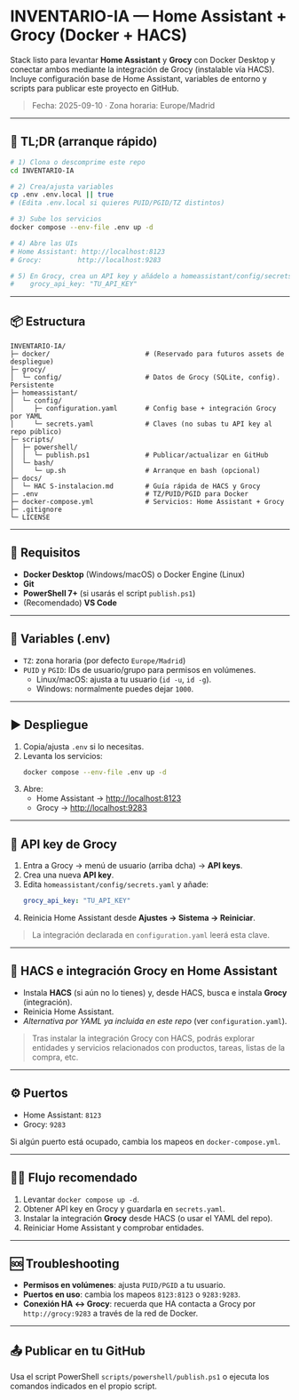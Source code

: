 # INVENTARIO-IA — Home Assistant + Grocy (Docker + HACS)

Stack listo para levantar **Home Assistant** y **Grocy** con Docker Desktop y conectar ambos mediante la integración de Grocy (instalable vía HACS).  
Incluye configuración base de Home Assistant, variables de entorno y scripts para publicar este proyecto en GitHub.

> Fecha: 2025-09-10 · Zona horaria: Europe/Madrid

---

## 🚀 TL;DR (arranque rápido)

```bash
# 1) Clona o descomprime este repo
cd INVENTARIO-IA

# 2) Crea/ajusta variables
cp .env .env.local || true
# (Edita .env.local si quieres PUID/PGID/TZ distintos)

# 3) Sube los servicios
docker compose --env-file .env up -d

# 4) Abre las UIs
# Home Assistant: http://localhost:8123
# Grocy:         http://localhost:9283

# 5) En Grocy, crea un API key y añádelo a homeassistant/config/secrets.yaml
#    grocy_api_key: "TU_API_KEY"
```

---

## 📦 Estructura

```text
INVENTARIO-IA/
├─ docker/                        # (Reservado para futuros assets de despliegue)
├─ grocy/
│  └─ config/                     # Datos de Grocy (SQLite, config). Persistente
├─ homeassistant/
│  └─ config/
│     ├─ configuration.yaml       # Config base + integración Grocy por YAML
│     └─ secrets.yaml             # Claves (no subas tu API key al repo público)
├─ scripts/
│  ├─ powershell/
│  │  └─ publish.ps1              # Publicar/actualizar en GitHub
│  └─ bash/
│     └─ up.sh                    # Arranque en bash (opcional)
├─ docs/
│  └─ HAC S-instalacion.md        # Guía rápida de HACS y Grocy
├─ .env                           # TZ/PUID/PGID para Docker
├─ docker-compose.yml             # Servicios: Home Assistant + Grocy
├─ .gitignore
└─ LICENSE
```

---

## 🔧 Requisitos

- **Docker Desktop** (Windows/macOS) o Docker Engine (Linux)
- **Git**
- **PowerShell 7+** (si usarás el script `publish.ps1`)
- (Recomendado) **VS Code**

---

## 🧰 Variables (.env)

- `TZ`: zona horaria (por defecto `Europe/Madrid`)
- `PUID` y `PGID`: IDs de usuario/grupo para permisos en volúmenes.
  - Linux/macOS: ajusta a tu usuario (`id -u`, `id -g`).
  - Windows: normalmente puedes dejar `1000`.

---

## ▶️ Despliegue

1. Copia/ajusta `.env` si lo necesitas.
2. Levanta los servicios:
   ```bash
   docker compose --env-file .env up -d
   ```
3. Abre:
   - Home Assistant → <http://localhost:8123>
   - Grocy → <http://localhost:9283>

---

## 🔐 API key de Grocy

1. Entra a Grocy → menú de usuario (arriba dcha) → **API keys**.
2. Crea una nueva **API key**.
3. Edita `homeassistant/config/secrets.yaml` y añade:
   ```yaml
   grocy_api_key: "TU_API_KEY"
   ```
4. Reinicia Home Assistant desde **Ajustes → Sistema → Reiniciar**.

> La integración declarada en `configuration.yaml` leerá esta clave.

---

## 🧩 HACS e integración Grocy en Home Assistant

- Instala **HACS** (si aún no lo tienes) y, desde HACS, busca e instala **Grocy** (integración).
- Reinicia Home Assistant.
- *Alternativa por YAML ya incluida en este repo* (ver `configuration.yaml`).

> Tras instalar la integración Grocy con HACS, podrás explorar entidades y servicios
> relacionados con productos, tareas, listas de la compra, etc.

---

## ⚙️ Puertos

- Home Assistant: `8123`
- Grocy: `9283`

Si algún puerto está ocupado, cambia los mapeos en `docker-compose.yml`.

---

## 🧑‍💻 Flujo recomendado

1. Levantar `docker compose up -d`.
2. Obtener API key en Grocy y guardarla en `secrets.yaml`.
3. Instalar la integración **Grocy** desde HACS (o usar el YAML del repo).
4. Reiniciar Home Assistant y comprobar entidades.

---

## 🆘 Troubleshooting

- **Permisos en volúmenes**: ajusta `PUID/PGID` a tu usuario.
- **Puertos en uso**: cambia los mapeos `8123:8123` o `9283:9283`.
- **Conexión HA ↔ Grocy**: recuerda que HA contacta a Grocy por `http://grocy:9283` a través de la red de Docker.

---

## 📤 Publicar en tu GitHub

Usa el script PowerShell `scripts/powershell/publish.ps1` o ejecuta los comandos indicados en el propio script.
